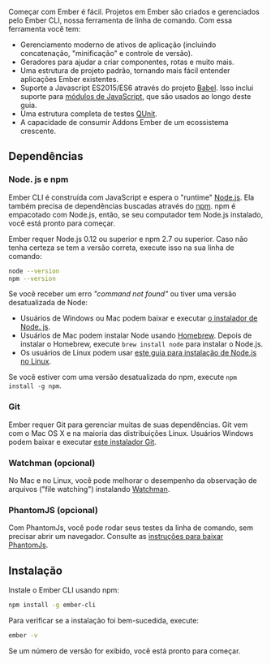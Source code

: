 Começar com Ember é fácil. Projetos em Ember são criados e gerenciados pelo Ember CLI, nossa ferramenta de linha de comando. Com essa ferramenta você tem:

* Gerenciamento moderno de ativos de aplicação (incluindo concatenação, "minificação" e controle de versão).
* Geradores para ajudar a criar componentes, rotas e muito mais.
* Uma estrutura de projeto padrão, tornando mais fácil entender aplicações Ember existentes.
* Suporte a Javascript ES2015/ES6 através do projeto [Babel](http://babeljs.io/docs/learn-es2015/). Isso inclui suporte para [módulos de JavaScript](http://exploringjs.com/es6/ch_modules.html), que são usados ao longo deste guia.
* Uma estrutura completa de testes [QUnit](https://qunitjs.com/).
* A capacidade de consumir Addons Ember de um ecossistema crescente.

## Dependências

### Node. js e npm

Ember CLI é construída com JavaScript e espera o "runtime" [Node.js](https://nodejs.org/). Ela também precisa de dependências buscadas através do [npm](https://www.npmjs.com/). npm é empacotado com Node.js, então, se seu computador tem Node.js instalado, você está pronto para começar.

Ember requer Node.js 0.12 ou superior e npm 2.7 ou superior. Caso não tenha certeza se tem a versão correta, execute isso na sua linha de comando:

```bash
node --version
npm --version
```

Se você receber um erro *"command not found"* ou tiver uma versão desatualizada de Node:

* Usuários de Windows ou Mac podem baixar e executar [o instalador de Node. js](http://nodejs.org/download/).
* Usuários de Mac podem instalar Node usando [Homebrew](http://brew.sh/). Depois de instalar o Homebrew, execute `brew install node` para instalar o Node.js.
* Os usuários de Linux podem usar [este guia para instalação de Node.js no Linux](https://github.com/joyent/node/wiki/Installing-Node.js-via-package-manager).

Se você estiver com uma versão desatualizada do npm, execute `npm install -g npm`.

### Git

Ember requer Git para gerenciar muitas de suas dependências. Git vem com o Mac OS X e na maioria das distribuições Linux. Usuários Windows podem baixar e executar [este instalador Git](http://git-scm.com/download/win).

### Watchman (opcional)

No Mac e no Linux, você pode melhorar o desempenho da observação de arquivos ("file watching") instalando [Watchman](https://facebook.github.io/watchman/docs/install.html).

### PhantomJS (opcional)

Com PhantomJs, você pode rodar seus testes da linha de comando, sem precisar abrir um navegador. Consulte as [instruções para baixar PhantomJs](http://phantomjs.org/download.html).

## Instalação

Instale o Ember CLI usando npm:

```bash
npm install -g ember-cli
```

Para verificar se a instalação foi bem-sucedida, execute:

```bash
ember -v
```

Se um número de versão for exibido, você está pronto para começar.